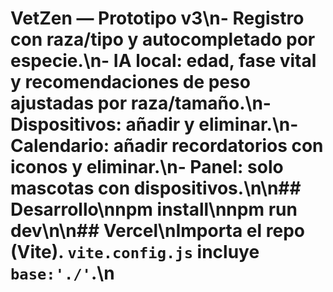 # VetZen — Prototipo v3\n- Registro con raza/tipo y autocompletado por especie.\n- IA local: edad, fase vital y recomendaciones de peso ajustadas por raza/tamaño.\n- Dispositivos: añadir y eliminar.\n- Calendario: añadir recordatorios con iconos y eliminar.\n- Panel: solo mascotas con dispositivos.\n\n## Desarrollo\nnpm install\nnpm run dev\n\n## Vercel\nImporta el repo (Vite). `vite.config.js` incluye `base:'./'`.\n